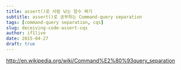 ```yaml
---
title: assert()로 사람 낚는 함수 짜기 
subtitle: assert()로 공부하는 Command-query separation
tags: [command-query separation, cqs]
slug: deceiving-code-assert-cqs
author: if1live
date: 2015-04-27
draft: true
---
```


http://en.wikipedia.org/wiki/Command%E2%80%93query_separation

